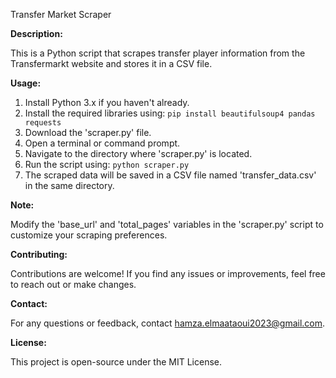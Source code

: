 Transfer Market Scraper

<strong>Description:</strong>
<p>This is a Python script that scrapes transfer player information from the Transfermarkt website and stores it in a CSV file.</p>

<strong>Usage:</strong>
<ol>
  <li>Install Python 3.x if you haven't already.</li>
  <li>Install the required libraries using: <code>pip install beautifulsoup4 pandas requests</code></li>
  <li>Download the 'scraper.py' file.</li>
  <li>Open a terminal or command prompt.</li>
  <li>Navigate to the directory where 'scraper.py' is located.</li>
  <li>Run the script using: <code>python scraper.py</code></li>
  <li>The scraped data will be saved in a CSV file named 'transfer_data.csv' in the same directory.</li>
</ol>

<strong>Note:</strong>
<p>Modify the 'base_url' and 'total_pages' variables in the 'scraper.py' script to customize your scraping preferences.</p>

<strong>Contributing:</strong>
<p>Contributions are welcome! If you find any issues or improvements, feel free to reach out or make changes.</p>

<strong>Contact:</strong>
<p>For any questions or feedback, contact <a href="mailto:hamza.elmaataoui2023@gmail.com">hamza.elmaataoui2023@gmail.com</a>.</p>

<strong>License:</strong>
<p>This project is open-source under the MIT License.</p>
